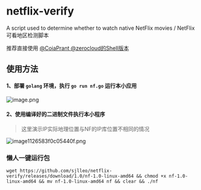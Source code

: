 # netflix-verify
A script used to determine whether to watch native NetFlix movies / NetFlix可看地区检测脚本

推荐直接使用 [@CoiaPrant @zerocloud的Shell版本](https://github.com/CoiaPrant/Netflix_Unlock_Information)

## 使用方法
#### 1、部署 `golang` 环境，执行 `go run nf.go` 运行本小应用

![image.png](https://img.leo.moe/images/2021/02/23/image.png)

#### 2、使用编译好的二进制文件执行本小程序

> 这里演示IP实际地理位置与NF的IP库位置不相同的情况

![image1126583f0c05440f.png](https://img.leo.moe/images/2021/02/23/image1126583f0c05440f.png)

### 懒人一键运行包

`wget https://github.com/sjlleo/netflix-verify/releases/download/1.0/nf-1.0-linux-amd64 && chmod +x nf-1.0-linux-amd64 && mv nf-1.0-linux-amd64 nf && clear && ./nf`

